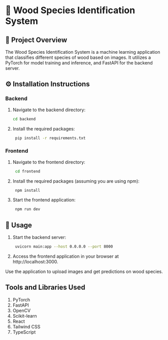 # 🌳 Wood Species Identification System

## 📖 Project Overview
The Wood Species Identification System is a machine learning application that classifies different species of wood based on images. It utilizes a PyTorch for model training and inference, and FastAPI for the backend server.

## ⚙️ Installation Instructions

### Backend
1. Navigate to the backend directory:
   ```bash
   cd backend
2. Install the required packages:
   ```bash
    pip install -r requirements.txt

### Frontend
1. Navigate to the frontend directory:
   ```bash
    cd frontend
2. Install the required packages (assuming you are using npm):
   ```bash
    npm install
3. Start the frontend application:
   ```bash
    npm run dev

## 🚀 Usage
1. Start the backend server:
   ```bash
    uvicorn main:app --host 0.0.0.0 --port 8000
2. Access the frontend application in your browser at http://localhost:3000.

Use the application to upload images and get predictions on wood species.

## Tools and Libraries Used
1. PyTorch
2. FastAPI
3. OpenCV
4. Scikit-learn
5. React
6. Tailwind CSS
7. TypeScript
